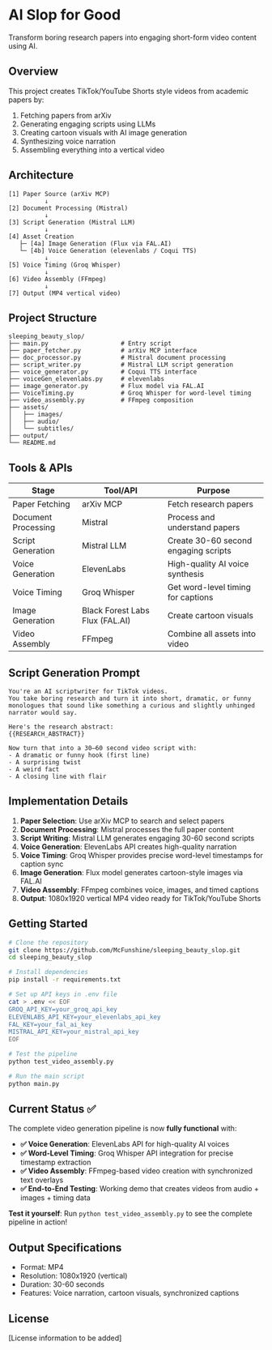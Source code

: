 # AI Slop for Good

Transform boring research papers into engaging short-form video content using AI.

## Overview

This project creates TikTok/YouTube Shorts style videos from academic papers by:
1. Fetching papers from arXiv
2. Generating engaging scripts using LLMs
3. Creating cartoon visuals with AI image generation
4. Synthesizing voice narration
5. Assembling everything into a vertical video

## Architecture

```
[1] Paper Source (arXiv MCP)
          ↓
[2] Document Processing (Mistral)
          ↓
[3] Script Generation (Mistral LLM)
          ↓
[4] Asset Creation
   ├─ [4a] Image Generation (Flux via FAL.AI)
   └─ [4b] Voice Generation (elevenlabs / Coqui TTS)
          ↓
[5] Voice Timing (Groq Whisper)
          ↓
[6] Video Assembly (FFmpeg)
          ↓
[7] Output (MP4 vertical video)
```

## Project Structure

```
sleeping_beauty_slop/
├── main.py                    # Entry script
├── paper_fetcher.py           # arXiv MCP interface
├── doc_processor.py           # Mistral document processing
├── script_writer.py           # Mistral LLM script generation
├── voice_generator.py         # Coqui TTS interface
├── voiceGen_elevenlabs.py     # elevenlabs
├── image_generator.py         # Flux model via FAL.AI
├── VoiceTiming.py             # Groq Whisper for word-level timing
├── video_assembly.py          # FFmpeg composition
├── assets/
│   ├── images/
│   ├── audio/
│   └── subtitles/
├── output/
└── README.md
```

## Tools & APIs

| Stage | Tool/API | Purpose |
|-------|----------|---------|
| Paper Fetching | arXiv MCP | Fetch research papers |
| Document Processing | Mistral | Process and understand papers |
| Script Generation | Mistral LLM | Create 30-60 second engaging scripts |
| Voice Generation | ElevenLabs | High-quality AI voice synthesis |
| Voice Timing | Groq Whisper | Get word-level timing for captions |
| Image Generation | Black Forest Labs Flux (FAL.AI) | Create cartoon visuals |
| Video Assembly | FFmpeg | Combine all assets into video |

## Script Generation Prompt

```
You're an AI scriptwriter for TikTok videos. 
You take boring research and turn it into short, dramatic, or funny monologues that sound like something a curious and slightly unhinged narrator would say. 

Here's the research abstract:
{{RESEARCH_ABSTRACT}}

Now turn that into a 30–60 second video script with:
- A dramatic or funny hook (first line)
- A surprising twist
- A weird fact
- A closing line with flair
```

## Implementation Details

1. **Paper Selection**: Use arXiv MCP to search and select papers
2. **Document Processing**: Mistral processes the full paper content
3. **Script Writing**: Mistral LLM generates engaging 30-60 second scripts
4. **Voice Generation**: ElevenLabs API creates high-quality narration
5. **Voice Timing**: Groq Whisper provides precise word-level timestamps for caption sync
6. **Image Generation**: Flux model generates cartoon-style images via FAL.AI
7. **Video Assembly**: FFmpeg combines voice, images, and timed captions
8. **Output**: 1080x1920 vertical MP4 video ready for TikTok/YouTube Shorts

## Getting Started

```bash
# Clone the repository
git clone https://github.com/McFunshine/sleeping_beauty_slop.git
cd sleeping_beauty_slop

# Install dependencies
pip install -r requirements.txt

# Set up API keys in .env file
cat > .env << EOF
GROQ_API_KEY=your_groq_api_key
ELEVENLABS_API_KEY=your_elevenlabs_api_key
FAL_KEY=your_fal_ai_key
MISTRAL_API_KEY=your_mistral_api_key
EOF

# Test the pipeline
python test_video_assembly.py

# Run the main script
python main.py
```

## Current Status ✅

The complete video generation pipeline is now **fully functional** with:

- **✅ Voice Generation**: ElevenLabs API for high-quality AI voices
- **✅ Word-Level Timing**: Groq Whisper API integration for precise timestamp extraction  
- **✅ Video Assembly**: FFmpeg-based video creation with synchronized text overlays
- **✅ End-to-End Testing**: Working demo that creates videos from audio + images + timing data

**Test it yourself**: Run `python test_video_assembly.py` to see the complete pipeline in action!

## Output Specifications

- Format: MP4
- Resolution: 1080x1920 (vertical)
- Duration: 30-60 seconds
- Features: Voice narration, cartoon visuals, synchronized captions

## License

[License information to be added]
